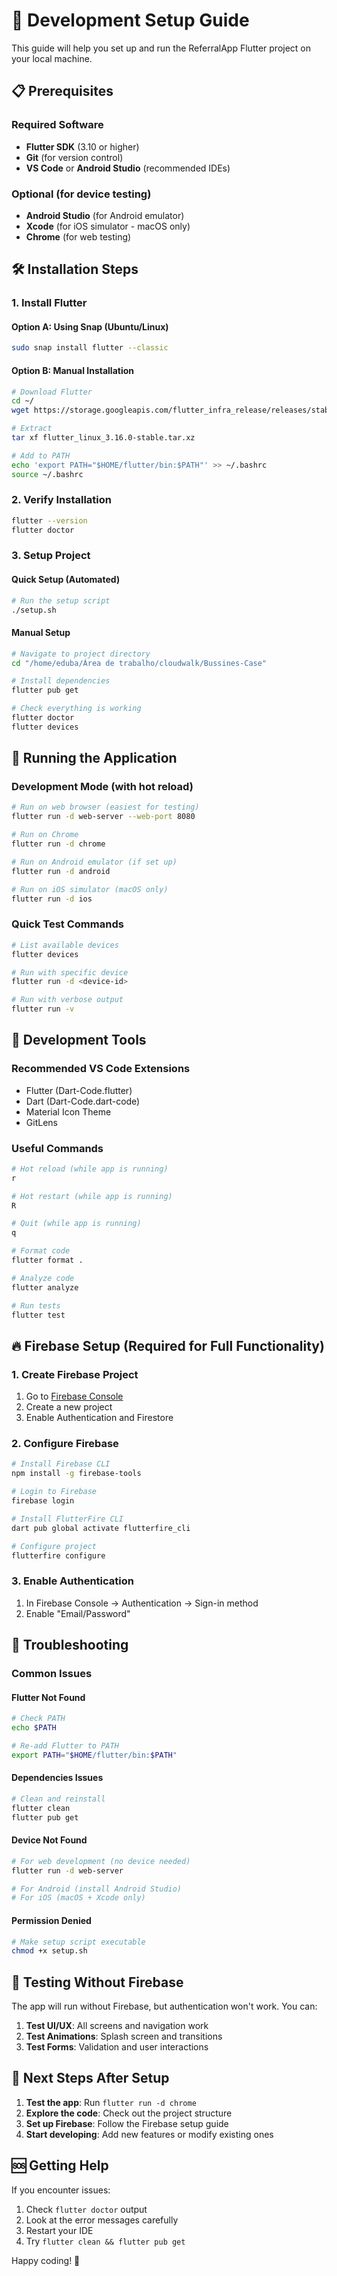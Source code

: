 # 🚀 Development Setup Guide

This guide will help you set up and run the ReferralApp Flutter project on your local machine.

## 📋 Prerequisites

### Required Software
- **Flutter SDK** (3.10 or higher)
- **Git** (for version control)
- **VS Code** or **Android Studio** (recommended IDEs)

### Optional (for device testing)
- **Android Studio** (for Android emulator)
- **Xcode** (for iOS simulator - macOS only)
- **Chrome** (for web testing)

## 🛠️ Installation Steps

### 1. Install Flutter

#### Option A: Using Snap (Ubuntu/Linux)
```bash
sudo snap install flutter --classic
```

#### Option B: Manual Installation
```bash
# Download Flutter
cd ~/
wget https://storage.googleapis.com/flutter_infra_release/releases/stable/linux/flutter_linux_3.16.0-stable.tar.xz

# Extract
tar xf flutter_linux_3.16.0-stable.tar.xz

# Add to PATH
echo 'export PATH="$HOME/flutter/bin:$PATH"' >> ~/.bashrc
source ~/.bashrc
```

### 2. Verify Installation
```bash
flutter --version
flutter doctor
```

### 3. Setup Project

#### Quick Setup (Automated)
```bash
# Run the setup script
./setup.sh
```

#### Manual Setup
```bash
# Navigate to project directory
cd "/home/eduba/Área de trabalho/cloudwalk/Bussines-Case"

# Install dependencies
flutter pub get

# Check everything is working
flutter doctor
flutter devices
```

## 🚀 Running the Application

### Development Mode (with hot reload)
```bash
# Run on web browser (easiest for testing)
flutter run -d web-server --web-port 8080

# Run on Chrome
flutter run -d chrome

# Run on Android emulator (if set up)
flutter run -d android

# Run on iOS simulator (macOS only)
flutter run -d ios
```

### Quick Test Commands
```bash
# List available devices
flutter devices

# Run with specific device
flutter run -d <device-id>

# Run with verbose output
flutter run -v
```

## 🔧 Development Tools

### Recommended VS Code Extensions
- Flutter (Dart-Code.flutter)
- Dart (Dart-Code.dart-code)
- Material Icon Theme
- GitLens

### Useful Commands
```bash
# Hot reload (while app is running)
r

# Hot restart (while app is running)
R

# Quit (while app is running)
q

# Format code
flutter format .

# Analyze code
flutter analyze

# Run tests
flutter test
```

## 🔥 Firebase Setup (Required for Full Functionality)

### 1. Create Firebase Project
1. Go to [Firebase Console](https://console.firebase.google.com/)
2. Create a new project
3. Enable Authentication and Firestore

### 2. Configure Firebase
```bash
# Install Firebase CLI
npm install -g firebase-tools

# Login to Firebase
firebase login

# Install FlutterFire CLI
dart pub global activate flutterfire_cli

# Configure project
flutterfire configure
```

### 3. Enable Authentication
1. In Firebase Console → Authentication → Sign-in method
2. Enable "Email/Password"

## 🐛 Troubleshooting

### Common Issues

#### Flutter Not Found
```bash
# Check PATH
echo $PATH

# Re-add Flutter to PATH
export PATH="$HOME/flutter/bin:$PATH"
```

#### Dependencies Issues
```bash
# Clean and reinstall
flutter clean
flutter pub get
```

#### Device Not Found
```bash
# For web development (no device needed)
flutter run -d web-server

# For Android (install Android Studio)
# For iOS (macOS + Xcode only)
```

#### Permission Denied
```bash
# Make setup script executable
chmod +x setup.sh
```

## 📱 Testing Without Firebase

The app will run without Firebase, but authentication won't work. You can:

1. **Test UI/UX**: All screens and navigation work
2. **Test Animations**: Splash screen and transitions
3. **Test Forms**: Validation and user interactions

## 🎯 Next Steps After Setup

1. **Test the app**: Run `flutter run -d chrome`
2. **Explore the code**: Check out the project structure
3. **Set up Firebase**: Follow the Firebase setup guide
4. **Start developing**: Add new features or modify existing ones

## 🆘 Getting Help

If you encounter issues:
1. Check `flutter doctor` output
2. Look at the error messages carefully
3. Restart your IDE
4. Try `flutter clean && flutter pub get`

Happy coding! 🎉
